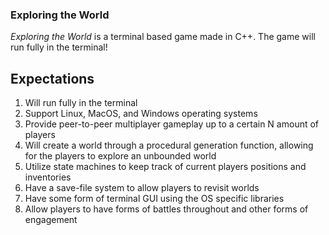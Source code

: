 ### Exploring the World

*Exploring the World* is a terminal based game made in C++. The game will run fully in the terminal! 

## Expectations

1. Will run fully in the terminal
2. Support Linux, MacOS, and Windows operating systems
3. Provide peer-to-peer multiplayer gameplay up to a certain N amount of players
4. Will create a world through a procedural generation function, allowing for the players to explore an unbounded world
5. Utilize state machines to keep track of current players positions and inventories
6. Have a save-file system to allow players to revisit worlds
7. Have some form of terminal GUI using the OS specific libraries
8. Allow players to have forms of battles throughout and other forms of engagement
